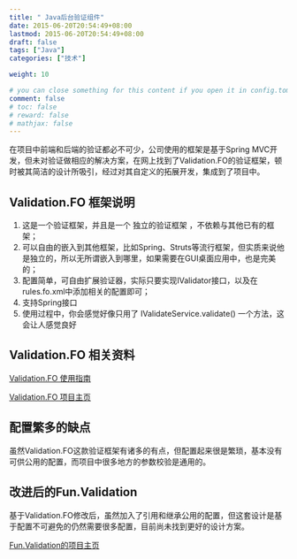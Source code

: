 ```yaml
---
title: " Java后台验证组件"
date: 2015-06-20T20:54:49+08:00
lastmod: 2015-06-20T20:54:49+08:00
draft: false
tags: ["Java"]
categories: ["技术"]

weight: 10

# you can close something for this content if you open it in config.toml.
comment: false
# toc: false
# reward: false
# mathjax: false
---
```

在项目中前端和后端的验证都必不可少，公司使用的框架是基于Spring MVC开发，但未对验证做相应的解决方案，在网上找到了Validation.FO的验证框架，顿时被其简洁的设计所吸引，经过对其自定义的拓展开发，集成到了项目中。

## Validation.FO 框架说明
1. 这是一个验证框架，并且是一个 独立的验证框架 ，不依赖与其他已有的框架；
2. 可以自由的嵌入到其他框架，比如Spring、Struts等流行框架，但实质来说他是独立的，所以无所谓嵌入到哪里，如果需要在GUI桌面应用中，也是完美的；
3. 配置简单，可自由扩展验证器，实际只要实现IValidator接口，以及在rules.fo.xml中添加相关的配置即可；
4. 支持Spring接口
5. 使用过程中，你会感觉好像只用了 IValidateService.validate() 一个方法，这会让人感觉良好
  <!-- more -->

## Validation.FO 相关资料
[Validation.FO 使用指南](http://www.cnblogs.com/41zone/p/4041727.html)

[Validation.FO 项目主页](https://github.com/41zone/Validation.FO/wiki)

## 配置繁多的缺点
虽然Validation.FO这款验证框架有诸多的有点，但配置起来很是繁琐，基本没有可供公用的配置，而项目中很多地方的参数校验是通用的。

## 改进后的Fun.Validation

基于Validation.FO修改后，虽然加入了引用和继承公用的配置，但这套设计是基于配置不可避免的仍然需要很多配置，目前尚未找到更好的设计方案。

[Fun.Validation的项目主页](https://github.com/fun90/fun-validation)
